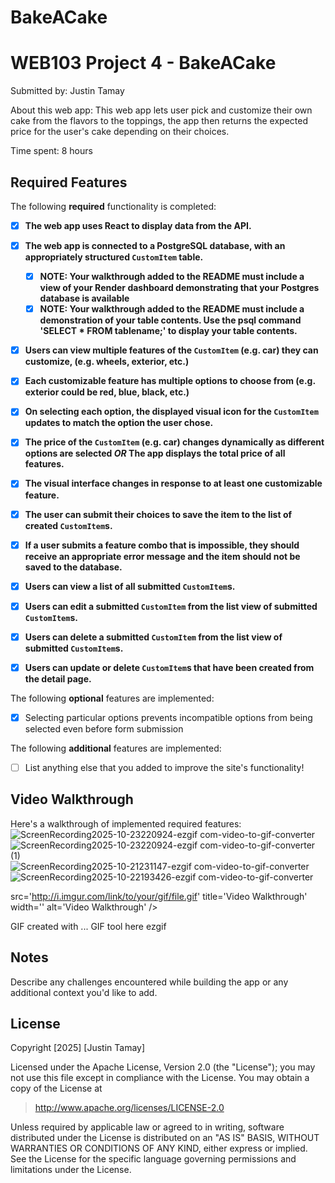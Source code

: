 # BakeACake
# WEB103 Project 4 - BakeACake

Submitted by: Justin Tamay

About this web app: This web app lets user pick and customize their own cake from the flavors to the toppings, the app then returns the expected price for the user's cake depending on their choices.

Time spent: 8 hours

## Required Features

The following **required** functionality is completed:

<!-- Make sure to check off completed functionality below -->
- [X] **The web app uses React to display data from the API.**
- [X] **The web app is connected to a PostgreSQL database, with an appropriately structured `CustomItem` table.**
  - [X]  **NOTE: Your walkthrough added to the README must include a view of your Render dashboard demonstrating that your Postgres database is available**
  - [X]  **NOTE: Your walkthrough added to the README must include a demonstration of your table contents. Use the psql command 'SELECT * FROM tablename;' to display your table contents.**
- [X] **Users can view **multiple** features of the `CustomItem` (e.g. car) they can customize, (e.g. wheels, exterior, etc.)**
- [X] **Each customizable feature has multiple options to choose from (e.g. exterior could be red, blue, black, etc.)**
- [X] **On selecting each option, the displayed visual icon for the `CustomItem` updates to match the option the user chose.**
- [X] **The price of the `CustomItem` (e.g. car) changes dynamically as different options are selected *OR* The app displays the total price of all features.**
- [X] **The visual interface changes in response to at least one customizable feature.**
- [X] **The user can submit their choices to save the item to the list of created `CustomItem`s.**
- [X] **If a user submits a feature combo that is impossible, they should receive an appropriate error message and the item should not be saved to the database.**
- [X] **Users can view a list of all submitted `CustomItem`s.**
- [X] **Users can edit a submitted `CustomItem` from the list view of submitted `CustomItem`s.**
- [X] **Users can delete a submitted `CustomItem` from the list view of submitted `CustomItem`s.**
- [X] **Users can update or delete `CustomItem`s that have been created from the detail page.**


The following **optional** features are implemented:

- [X] Selecting particular options prevents incompatible options from being selected even before form submission

The following **additional** features are implemented:

- [ ] List anything else that you added to improve the site's functionality!

## Video Walkthrough

Here's a walkthrough of implemented required features:
![ScreenRecording2025-10-23220924-ezgif com-video-to-gif-converter](https://github.com/user-attachments/assets/1625d5e7-814f-4d41-adbb-e690cb78ec69)
![ScreenRecording2025-10-23220924-ezgif com-video-to-gif-converter (1)](https://github.com/user-attachments/assets/da305d0c-33d8-4f88-878d-2cfb985c3df4)
![ScreenRecording2025-10-21231147-ezgif com-video-to-gif-converter](https://github.com/user-attachments/assets/9e023af2-70c9-4dc2-b8ea-b73b41b9b41f)
![ScreenRecording2025-10-22193426-ezgif com-video-to-gif-converter](https://github.com/user-attachments/assets/856bb076-dcb1-4677-8683-6a3814940f98)



src='http://i.imgur.com/link/to/your/gif/file.gif' title='Video Walkthrough' width='' alt='Video Walkthrough' />


GIF created with ...  GIF tool here
ezgif
## Notes

Describe any challenges encountered while building the app or any additional context you'd like to add.


## License

Copyright [2025] [Justin Tamay]

Licensed under the Apache License, Version 2.0 (the "License"); you may not use this file except in compliance with the License. You may obtain a copy of the License at

> http://www.apache.org/licenses/LICENSE-2.0

Unless required by applicable law or agreed to in writing, software distributed under the License is distributed on an "AS IS" BASIS, WITHOUT WARRANTIES OR CONDITIONS OF ANY KIND, either express or implied. See the License for the specific language governing permissions and limitations under the License.
